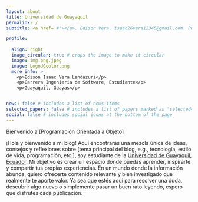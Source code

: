 ```yaml
---
layout: about
title: Universidad de Guayaquil
permalink: /
subtitle: <a href='#'></a>. Edison Vera. isaac26vera12345@gmail.com. POO:2-8, 2024.

profile:
  
  align: right
  image_circular: true # crops the image to make it circular
  image: img.png.jpeg
  image: LogoUGcolor.png
  more_info: >
    <p>Edison Isaac Vera Landazuri</p>
    <p>Carrera Ingenieria de Software, Estudiante</p>
    <p>Guayaquil, Guayas</p>


news: false # includes a list of news items
selected_papers: false # includes a list of papers marked as "selected={true}"
social: false # includes social icons at the bottom of the page
---
```


Bienvenido a [Programación Orientada a Objeto]

¡Hola y bienvenido a mi blog! Aquí encontrarás una mezcla única de ideas, consejos y reflexiones sobre [tema principal del blog, e.g., tecnología, estilo de vida, programación, etc.], soy estudiante de la [Universidad de Guayaquil, Ecuador](https://www.ug.edu.ec/). Mi objetivo es crear un espacio donde puedas aprender, inspirarte y compartir tus propias experiencias.
En un mundo donde la información abunda, quiero ofrecerte contenido relevante y bien investigado que realmente te aporte valor. Ya sea que estés aquí para resolver una duda, descubrir algo nuevo o simplemente pasar un buen rato leyendo, espero que disfrutes cada publicación.
